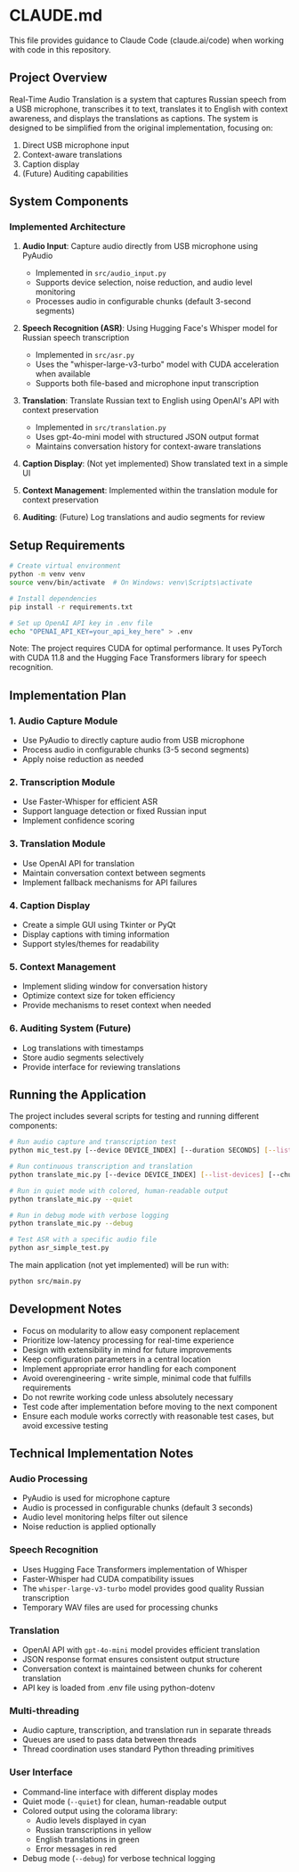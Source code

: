 # CLAUDE.md

This file provides guidance to Claude Code (claude.ai/code) when working with code in this repository.

## Project Overview

Real-Time Audio Translation is a system that captures Russian speech from a USB microphone, transcribes it to text, translates it to English with context awareness, and displays the translations as captions. The system is designed to be simplified from the original implementation, focusing on:

1. Direct USB microphone input
2. Context-aware translations
3. Caption display
4. (Future) Auditing capabilities

## System Components

### Implemented Architecture

1. **Audio Input**: Capture audio directly from USB microphone using PyAudio
   - Implemented in `src/audio_input.py`
   - Supports device selection, noise reduction, and audio level monitoring
   - Processes audio in configurable chunks (default 3-second segments)

2. **Speech Recognition (ASR)**: Using Hugging Face's Whisper model for Russian speech transcription
   - Implemented in `src/asr.py`
   - Uses the "whisper-large-v3-turbo" model with CUDA acceleration when available
   - Supports both file-based and microphone input transcription

3. **Translation**: Translate Russian text to English using OpenAI's API with context preservation
   - Implemented in `src/translation.py`
   - Uses gpt-4o-mini model with structured JSON output format
   - Maintains conversation history for context-aware translations

4. **Caption Display**: (Not yet implemented) Show translated text in a simple UI
5. **Context Management**: Implemented within the translation module for context preservation
6. **Auditing**: (Future) Log translations and audio segments for review

## Setup Requirements

```bash
# Create virtual environment
python -m venv venv
source venv/bin/activate  # On Windows: venv\Scripts\activate

# Install dependencies
pip install -r requirements.txt

# Set up OpenAI API key in .env file
echo "OPENAI_API_KEY=your_api_key_here" > .env
```

Note: The project requires CUDA for optimal performance. It uses PyTorch with CUDA 11.8 and the Hugging Face Transformers library for speech recognition.

## Implementation Plan

### 1. Audio Capture Module
- Use PyAudio to directly capture audio from USB microphone
- Process audio in configurable chunks (3-5 second segments)
- Apply noise reduction as needed

### 2. Transcription Module
- Use Faster-Whisper for efficient ASR
- Support language detection or fixed Russian input
- Implement confidence scoring

### 3. Translation Module
- Use OpenAI API for translation
- Maintain conversation context between segments
- Implement fallback mechanisms for API failures

### 4. Caption Display
- Create a simple GUI using Tkinter or PyQt
- Display captions with timing information
- Support styles/themes for readability

### 5. Context Management
- Implement sliding window for conversation history
- Optimize context size for token efficiency
- Provide mechanisms to reset context when needed

### 6. Auditing System (Future)
- Log translations with timestamps
- Store audio segments selectively
- Provide interface for reviewing translations

## Running the Application

The project includes several scripts for testing and running different components:

```bash
# Run audio capture and transcription test
python mic_test.py [--device DEVICE_INDEX] [--duration SECONDS] [--list-devices]

# Run continuous transcription and translation
python translate_mic.py [--device DEVICE_INDEX] [--list-devices] [--chunk-duration SECONDS]

# Run in quiet mode with colored, human-readable output
python translate_mic.py --quiet

# Run in debug mode with verbose logging
python translate_mic.py --debug

# Test ASR with a specific audio file
python asr_simple_test.py
```

The main application (not yet implemented) will be run with:
```bash
python src/main.py
```

## Development Notes

- Focus on modularity to allow easy component replacement
- Prioritize low-latency processing for real-time experience
- Design with extensibility in mind for future improvements
- Keep configuration parameters in a central location
- Implement appropriate error handling for each component
- Avoid overengineering - write simple, minimal code that fulfills requirements
- Do not rewrite working code unless absolutely necessary
- Test code after implementation before moving to the next component
- Ensure each module works correctly with reasonable test cases, but avoid excessive testing

## Technical Implementation Notes

### Audio Processing
- PyAudio is used for microphone capture
- Audio is processed in configurable chunks (default 3 seconds)
- Audio level monitoring helps filter out silence
- Noise reduction is applied optionally

### Speech Recognition
- Uses Hugging Face Transformers implementation of Whisper
- Faster-Whisper had CUDA compatibility issues
- The `whisper-large-v3-turbo` model provides good quality Russian transcription
- Temporary WAV files are used for processing chunks

### Translation
- OpenAI API with `gpt-4o-mini` model provides efficient translation
- JSON response format ensures consistent output structure
- Conversation context is maintained between chunks for coherent translation
- API key is loaded from .env file using python-dotenv

### Multi-threading
- Audio capture, transcription, and translation run in separate threads
- Queues are used to pass data between threads
- Thread coordination uses standard Python threading primitives

### User Interface
- Command-line interface with different display modes
- Quiet mode (`--quiet`) for clean, human-readable output
- Colored output using the colorama library:
  - Audio levels displayed in cyan
  - Russian transcriptions in yellow
  - English translations in green
  - Error messages in red
- Debug mode (`--debug`) for verbose technical logging